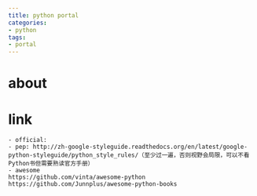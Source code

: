 ```yaml
---
title: python portal
categories:
- python
tags:
- portal
---
```


# about

# link

    - official: 
    - pep: http://zh-google-styleguide.readthedocs.org/en/latest/google-python-styleguide/python_style_rules/（至少过一遍，否则视野会局限，可以不看Python书但需要熟读官方手册）
    - awesome
    https://github.com/vinta/awesome-python
    https://github.com/Junnplus/awesome-python-books
